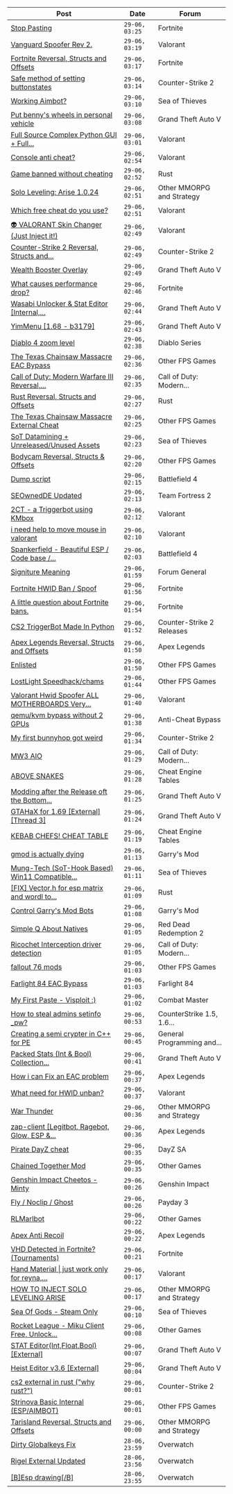 |Post|Date|Forum|
|----|----|-----|
|[Stop Pasting](https://www.unknowncheats.me/forum/fortnite/641785-stop-pasting.html)|`29-06, 03:25`|Fortnite|
|[Vanguard Spoofer Rev 2.](https://www.unknowncheats.me/forum/valorant/612562-vanguard-spoofer-rev-2-a.html)|`29-06, 03:19`|Valorant|
|[Fortnite Reversal, Structs and Offsets](https://www.unknowncheats.me/forum/fortnite/235061-fortnite-reversal-structs-offsets.html)|`29-06, 03:17`|Fortnite|
|[Safe method of setting buttonstates](https://www.unknowncheats.me/forum/counter-strike-2-a/641268-safe-method-setting-buttonstates.html)|`29-06, 03:14`|Counter-Strike 2|
|[Working Aimbot?](https://www.unknowncheats.me/forum/sea-of-thieves/642582-aimbot.html)|`29-06, 03:10`|Sea of Thieves|
|[Put benny's wheels in personal vehicle](https://www.unknowncheats.me/forum/grand-theft-auto-v/376369-bennys-wheels-personal-vehicle.html)|`29-06, 03:08`|Grand Theft Auto V|
|[Full Source Complex Python GUI + Full...](https://www.unknowncheats.me/forum/valorant/613998-source-complex-python-gui-valorant-cheat.html)|`29-06, 03:01`|Valorant|
|[Console anti cheat?](https://www.unknowncheats.me/forum/valorant/644294-console-anti-cheat.html)|`29-06, 02:54`|Valorant|
|[Game banned without cheating](https://www.unknowncheats.me/forum/rust/644710-game-banned-cheating.html)|`29-06, 02:52`|Rust|
|[Solo Leveling: Arise 1.0.24](https://www.unknowncheats.me/forum/other-mmorpg-and-strategy/632972-solo-leveling-arise-1-0-24-a.html)|`29-06, 02:51`|Other MMORPG and Strategy|
|[Which free cheat do you use?](https://www.unknowncheats.me/forum/valorant/644508-free-cheat.html)|`29-06, 02:51`|Valorant|
|[👽 VALORANT Skin Changer (Just Inject it!)](https://www.unknowncheats.me/forum/valorant/517551-valorant-skin-changer-inject.html)|`29-06, 02:49`|Valorant|
|[Counter-Strike 2 Reversal, Structs and...](https://www.unknowncheats.me/forum/counter-strike-2-a/576077-counter-strike-2-reversal-structs-offsets.html)|`29-06, 02:49`|Counter-Strike 2|
|[Wealth Booster Overlay](https://www.unknowncheats.me/forum/grand-theft-auto-v/506221-wealth-booster-overlay.html)|`29-06, 02:49`|Grand Theft Auto V|
|[What causes performance drop?](https://www.unknowncheats.me/forum/fortnite/644707-causes-performance-drop.html)|`29-06, 02:46`|Fortnite|
|[Wasabi Unlocker & Stat Editor \[Internal,...](https://www.unknowncheats.me/forum/grand-theft-auto-v/579552-wasabi-unlocker-stat-editor-internal-1-67-a.html)|`29-06, 02:44`|Grand Theft Auto V|
|[YimMenu \[1.68 - b3179\]](https://www.unknowncheats.me/forum/grand-theft-auto-v/476972-yimmenu-1-68-b3179.html)|`29-06, 02:43`|Grand Theft Auto V|
|[Diablo 4 zoom level](https://www.unknowncheats.me/forum/diablo-series/636402-diablo-4-zoom-level.html)|`29-06, 02:38`|Diablo Series|
|[The Texas Chainsaw Massacre EAC Bypass](https://www.unknowncheats.me/forum/other-fps-games/631803-texas-chainsaw-massacre-eac-bypass.html)|`29-06, 02:36`|Other FPS Games|
|[Call of Duty: Modern Warfare III Reversal,...](https://www.unknowncheats.me/forum/call-of-duty-modern-warfare-iii/605287-call-duty-modern-warfare-iii-reversal-structs-offsets.html)|`29-06, 02:35`|Call of Duty: Modern...|
|[Rust Reversal, Structs and Offsets](https://www.unknowncheats.me/forum/rust/164256-rust-reversal-structs-offsets.html)|`29-06, 02:27`|Rust|
|[The Texas Chainsaw Massacre External Cheat](https://www.unknowncheats.me/forum/other-fps-games/638980-texas-chainsaw-massacre-external-cheat.html)|`29-06, 02:25`|Other FPS Games|
|[SoT Datamining + Unreleased/Unused Assets](https://www.unknowncheats.me/forum/sea-of-thieves/624262-sot-datamining-unreleased-unused-assets.html)|`29-06, 02:23`|Sea of Thieves|
|[Bodycam Reversal, Structs & Offsets](https://www.unknowncheats.me/forum/other-fps-games/640993-bodycam-reversal-structs-offsets.html)|`29-06, 02:20`|Other FPS Games|
|[Dump script](https://www.unknowncheats.me/forum/battlefield-4-a/644168-dump-script.html)|`29-06, 02:15`|Battlefield 4|
|[SEOwnedDE Updated](https://www.unknowncheats.me/forum/team-fortress-2-a/644283-seownedde-updated.html)|`29-06, 02:13`|Team Fortress 2|
|[2CT - a Triggerbot using KMbox](https://www.unknowncheats.me/forum/valorant/643856-2ct-triggerbot-using-kmbox.html)|`29-06, 02:12`|Valorant|
|[i need help to move mouse in valorant](https://www.unknowncheats.me/forum/valorant/644701-help-move-mouse-valorant.html)|`29-06, 02:10`|Valorant|
|[Spankerfield - Beautiful ESP / Code base /...](https://www.unknowncheats.me/forum/battlefield-4-a/493695-spankerfield-beautiful-esp-code-base-clean-screenshots.html)|`29-06, 02:03`|Battlefield 4|
|[Signiture Meaning](https://www.unknowncheats.me/forum/forum-general/644644-signiture-meaning.html)|`29-06, 01:59`|Forum General|
|[Fortnite HWID Ban / Spoof](https://www.unknowncheats.me/forum/fortnite/644660-fortnite-hwid-ban-spoof.html)|`29-06, 01:56`|Fortnite|
|[A little question about Fortnite bans.](https://www.unknowncheats.me/forum/fortnite/644260-little-question-fortnite-bans.html)|`29-06, 01:54`|Fortnite|
|[CS2 TriggerBot Made In Python](https://www.unknowncheats.me/forum/counter-strike-2-releases/608773-cs2-triggerbot-python.html)|`29-06, 01:52`|Counter-Strike 2 Releases|
|[Apex Legends Reversal, Structs and Offsets](https://www.unknowncheats.me/forum/apex-legends/319804-apex-legends-reversal-structs-offsets.html)|`29-06, 01:50`|Apex Legends|
|[Enlisted](https://www.unknowncheats.me/forum/other-fps-games/606225-enlisted.html)|`29-06, 01:50`|Other FPS Games|
|[LostLight Speedhack/chams](https://www.unknowncheats.me/forum/other-fps-games/623009-lostlight-speedhack-chams.html)|`29-06, 01:44`|Other FPS Games|
|[Valorant Hwid Spoofer ALL MOTHERBOARDS Very...](https://www.unknowncheats.me/forum/valorant/644272-valorant-hwid-spoofer-motherboards-easy-delay-ban.html)|`29-06, 01:40`|Valorant|
|[qemu/kvm bypass without 2 GPUs](https://www.unknowncheats.me/forum/anti-cheat-bypass/644618-qemu-kvm-bypass-2-gpus.html)|`29-06, 01:38`|Anti-Cheat Bypass|
|[My first bunnyhop got weird](https://www.unknowncheats.me/forum/counter-strike-2-a/644676-bunnyhop-weird.html)|`29-06, 01:34`|Counter-Strike 2|
|[MW3 AIO](https://www.unknowncheats.me/forum/call-of-duty-modern-warfare-iii/643179-mw3-aio.html)|`29-06, 01:29`|Call of Duty: Modern...|
|[ABOVE SNAKES](https://www.unknowncheats.me/forum/cheat-engine-tables/644696-snakes.html)|`29-06, 01:28`|Cheat Engine Tables|
|[Modding after the Release oft the Bottom...](https://www.unknowncheats.me/forum/grand-theft-auto-v/644670-modding-release-oft-bottom-dollar-bounty-dlc.html)|`29-06, 01:25`|Grand Theft Auto V|
|[GTAHaX for 1.69 \[External\] \[Thread 3\]](https://www.unknowncheats.me/forum/grand-theft-auto-v/461672-gtahax-1-69-external-thread-3-a.html)|`29-06, 01:24`|Grand Theft Auto V|
|[KEBAB CHEFS! CHEAT TABLE](https://www.unknowncheats.me/forum/cheat-engine-tables/644693-kebab-chefs-cheat-table.html)|`29-06, 01:19`|Cheat Engine Tables|
|[gmod is actually dying](https://www.unknowncheats.me/forum/garry-s-mod/644149-gmod-actually-dying.html)|`29-06, 01:13`|Garry's Mod|
|[Mung-Tech (SoT-Hook Based) Win11 Compatible...](https://www.unknowncheats.me/forum/sea-of-thieves/643742-mung-tech-sot-hook-based-win11-compatible-own-eac-bypass.html)|`29-06, 01:11`|Sea of Thieves|
|[\[FIX\] Vector.h for esp matrix and wordl to...](https://www.unknowncheats.me/forum/rust/644671-fix-vector-esp-matrix-wordl-screen.html)|`29-06, 01:09`|Rust|
|[Control Garry's Mod Bots](https://www.unknowncheats.me/forum/garry-s-mod/640126-control-garrys-mod-bots.html)|`29-06, 01:08`|Garry's Mod|
|[Simple Q About Natives](https://www.unknowncheats.me/forum/red-dead-redemption-2-a/644689-simple-natives.html)|`29-06, 01:05`|Red Dead Redemption 2|
|[Ricochet Interception driver detection](https://www.unknowncheats.me/forum/call-of-duty-modern-warfare-iii/644086-ricochet-interception-driver-detection.html)|`29-06, 01:05`|Call of Duty: Modern...|
|[fallout 76 mods](https://www.unknowncheats.me/forum/other-fps-games/637757-fallout-76-mods.html)|`29-06, 01:03`|Other FPS Games|
|[Farlight 84 EAC Bypass](https://www.unknowncheats.me/forum/farlight-84-a/644688-farlight-84-eac-bypass.html)|`29-06, 01:03`|Farlight 84|
|[My First Paste - Visploit :)](https://www.unknowncheats.me/forum/combat-master/634779-paste-visploit.html)|`29-06, 01:02`|Combat Master|
|[How to steal admins setinfo _pw?](https://www.unknowncheats.me/forum/counterstrike-1-5-1-6-and-mods/644668-steal-admins-setinfo-_pw.html)|`29-06, 00:53`|CounterStrike 1.5, 1.6...|
|[Creating a semi crypter in C++ for PE](https://www.unknowncheats.me/forum/general-programming-and-reversing/643625-creating-semi-crypter-pe.html)|`29-06, 00:45`|General Programming and...|
|[Packed Stats (Int & Bool) Collection...](https://www.unknowncheats.me/forum/grand-theft-auto-v/578963-packed-stats-int-bool-collection-thread.html)|`29-06, 00:41`|Grand Theft Auto V|
|[How i can Fix an EAC problem](https://www.unknowncheats.me/forum/apex-legends/644525-fix-eac.html)|`29-06, 00:37`|Apex Legends|
|[What need for HWID unban?](https://www.unknowncheats.me/forum/valorant/644281-hwid-unban.html)|`29-06, 00:37`|Valorant|
|[War Thunder](https://www.unknowncheats.me/forum/other-mmorpg-and-strategy/85949-war-thunder.html)|`29-06, 00:36`|Other MMORPG and Strategy|
|[zap-client \[Legitbot, Ragebot, Glow, ESP &...](https://www.unknowncheats.me/forum/apex-legends/628823-zap-client-legitbot-ragebot-glow-esp.html)|`29-06, 00:36`|Apex Legends|
|[Pirate DayZ cheat](https://www.unknowncheats.me/forum/dayz-sa/642240-pirate-dayz-cheat.html)|`29-06, 00:35`|DayZ SA|
|[Chained Together Mod](https://www.unknowncheats.me/forum/other-games/643624-chained-mod.html)|`29-06, 00:35`|Other Games|
|[Genshin Impact Cheetos - Minty](https://www.unknowncheats.me/forum/genshin-impact/641856-genshin-impact-cheetos-minty.html)|`29-06, 00:26`|Genshin Impact|
|[Fly / Noclip / Ghost](https://www.unknowncheats.me/forum/payday-3-a/603453-fly-noclip-ghost.html)|`29-06, 00:26`|Payday 3|
|[RLMarlbot](https://www.unknowncheats.me/forum/other-games/633336-rlmarlbot.html)|`29-06, 00:22`|Other Games|
|[Apex Anti Recoil](https://www.unknowncheats.me/forum/apex-legends/636927-apex-anti-recoil.html)|`29-06, 00:22`|Apex Legends|
|[VHD Detected in Fortnite? (Tournaments)](https://www.unknowncheats.me/forum/fortnite/643964-vhd-detected-fortnite-tournaments.html)|`29-06, 00:21`|Fortnite|
|[Hand Material \| just work only for reyna,...](https://www.unknowncheats.me/forum/valorant/644303-hand-material-reyna-fix.html)|`29-06, 00:17`|Valorant|
|[HOW TO INJECT SOLO LEVELING ARISE](https://www.unknowncheats.me/forum/other-mmorpg-and-strategy/637115-inject-solo-leveling-arise.html)|`29-06, 00:17`|Other MMORPG and Strategy|
|[Sea Of Gods - Steam Only](https://www.unknowncheats.me/forum/sea-of-thieves/614719-sea-gods-steam.html)|`29-06, 00:10`|Sea of Thieves|
|[Rocket League - Miku Client Free, Unlock...](https://www.unknowncheats.me/forum/other-games/643766-rocket-league-miku-client-free-unlock-title-spawning-etc.html)|`29-06, 00:08`|Other Games|
|[STAT Editor(Int,Float,Bool)\[External\]](https://www.unknowncheats.me/forum/grand-theft-auto-v/476043-stat-editor-int-float-bool-external.html)|`29-06, 00:07`|Grand Theft Auto V|
|[Heist Editor v3.6 \[External\]](https://www.unknowncheats.me/forum/grand-theft-auto-v/451205-heist-editor-v3-6-external.html)|`29-06, 00:04`|Grand Theft Auto V|
|[cs2 external in rust ("why rust?")](https://www.unknowncheats.me/forum/counter-strike-2-a/643918-cs2-external-rust-rust.html)|`29-06, 00:01`|Counter-Strike 2|
|[Strinova Basic Internal (ESP/AIMBOT)](https://www.unknowncheats.me/forum/other-fps-games/643994-strinova-basic-internal-esp-aimbot.html)|`29-06, 00:01`|Other FPS Games|
|[Tarisland Reversal, Structs and Offsets](https://www.unknowncheats.me/forum/other-mmorpg-and-strategy/642837-tarisland-reversal-structs-offsets.html)|`29-06, 00:00`|Other MMORPG and Strategy|
|[Dirty Globalkeys Fix](https://www.unknowncheats.me/forum/overwatch/643825-dirty-globalkeys-fix.html)|`28-06, 23:59`|Overwatch|
|[Rigel External Updated](https://www.unknowncheats.me/forum/overwatch/632941-rigel-external-updated.html)|`28-06, 23:56`|Overwatch|
|[\[B\]Esp drawing\[/B\]](https://www.unknowncheats.me/forum/overwatch/644566-esp-drawing.html)|`28-06, 23:55`|Overwatch|
